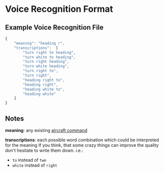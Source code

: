 # Voice Recognition Format

## Example Voice Recognition File
```javascript
{
    "meaning": "heading r",
    "transcriptions":  [
        "turn right to heading",
        "turn white to heading",
        "turn right heading",
        "turn white heading",
        "turn right to",
        "turn right",
        "heading right to",
        "heading right",
        "heading white to",
        "heading white"
    ]
}
```

## Notes
**meaning**: any existing [aircraft command](aircraft-commands.md)

**transcriptions**: each possible word combination which could be interpreted for the meaning
If you think, that some crazy things can improve the quality don't hesitate to write them down.
i.e.:
- `to` instead of `two`
- `white` instead of `right` 
